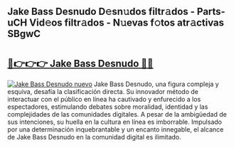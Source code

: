 ## Jake Bass Desnudo D𝚎sn𝚞dos filtr𝚊dos - Parts-uCH Vid𝚎os filtr𝚊dos - N𝚞evas f𝚘tos atr𝚊ctivas SBgwC

# <h2><a href="http://mb5nh2.tromn.icu/?c=Jake+Bass+Desnudo">🔗👉👉👉 Jake Bass Desnudo 🔗🔗</a></h2>

[![Jake Bass Desnudo nuevo](https://i.imgur.com/pEAQMta.gif)](http://mb5nh2.tromn.icu/?c=Jake+Bass+Desnudo)
Jake Bass Desnudo, una figura compleja y esquiva, desafía la clasificación directa. Su innovador método de interactuar con el público en línea ha cautivado y enfurecido a los espectadores, estimulando debates sobre moralidad, identidad y las complejidades de las comunidades digitales. A pesar de la ambigüedad de sus intenciones, su huella en la cultura en línea es imborrable. Impulsado por una determinación inquebrantable y un encanto innegable, el alcance de Jake Bass Desnudo en la comunidad digital es ilimitado.

